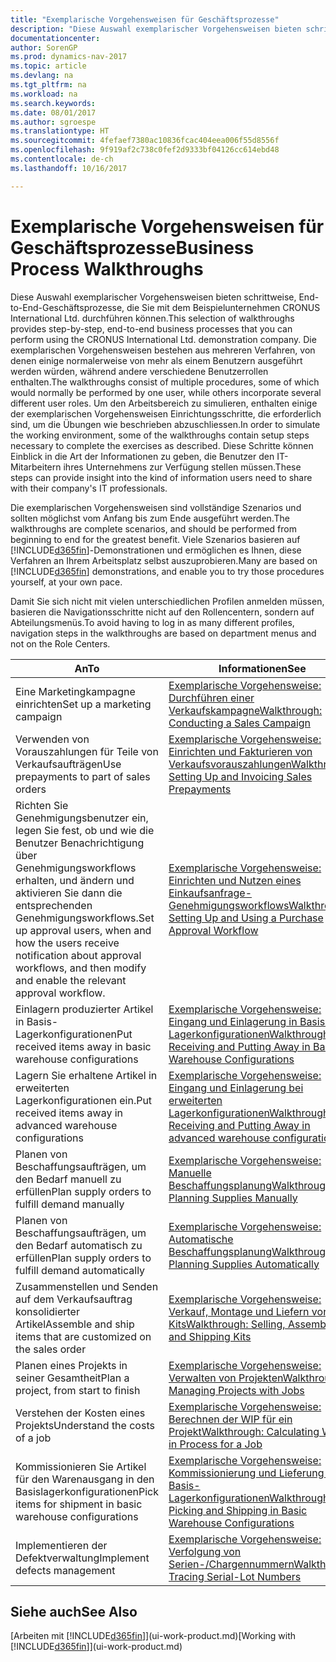 ```yaml
---
title: "Exemplarische Vorgehensweisen für Geschäftsprozesse"
description: "Diese Auswahl exemplarischer Vorgehensweisen bieten schrittweise, End-to-End-Geschäftsprozesse, die Sie mit dem Beispielunternehmen CRONUS International Ltd. durchführen können. Die exemplarischen Vorgehensweisen bestehen aus mehreren Verfahren, von denen einige normalerweise von mehr als einem Benutzern ausgeführt werden würden, während andere verschiedene Benutzerrollen enthalten. Um den Arbeitsbereich zu simulieren, enthalten einige der exemplarischen Vorgehensweisen Einrichtungsschritte, die erforderlich sind, um die Übungen wie beschrieben abzuschliessen. Diese Schritte können Einblick in die Art der Informationen zu geben, die Benutzer den IT-Mitarbeitern ihres Unternehmens zur Verfügung stellen müssen."
documentationcenter: 
author: SorenGP
ms.prod: dynamics-nav-2017
ms.topic: article
ms.devlang: na
ms.tgt_pltfrm: na
ms.workload: na
ms.search.keywords: 
ms.date: 08/01/2017
ms.author: sgroespe
ms.translationtype: HT
ms.sourcegitcommit: 4fefaef7380ac10836fcac404eea006f55d8556f
ms.openlocfilehash: 9f919af2c738c0fef2d9333bf04126cc614ebd48
ms.contentlocale: de-ch
ms.lasthandoff: 10/16/2017

---
```

# <a name="business-process-walkthroughs"></a><span data-ttu-id="a98f0-106">Exemplarische Vorgehensweisen für Geschäftsprozesse</span><span class="sxs-lookup"><span data-stu-id="a98f0-106">Business Process Walkthroughs</span></span>
<span data-ttu-id="a98f0-107">Diese Auswahl exemplarischer Vorgehensweisen bieten schrittweise, End-to-End-Geschäftsprozesse, die Sie mit dem Beispielunternehmen CRONUS International Ltd. durchführen können.</span><span class="sxs-lookup"><span data-stu-id="a98f0-107">This selection of walkthroughs provides step-by-step, end-to-end business processes that you can perform using the CRONUS International Ltd. demonstration company.</span></span> <span data-ttu-id="a98f0-108">Die exemplarischen Vorgehensweisen bestehen aus mehreren Verfahren, von denen einige normalerweise von mehr als einem Benutzern ausgeführt werden würden, während andere verschiedene Benutzerrollen enthalten.</span><span class="sxs-lookup"><span data-stu-id="a98f0-108">The walkthroughs consist of multiple procedures, some of which would normally be performed by one user, while others incorporate several different user roles.</span></span> <span data-ttu-id="a98f0-109">Um den Arbeitsbereich zu simulieren, enthalten einige der exemplarischen Vorgehensweisen Einrichtungsschritte, die erforderlich sind, um die Übungen wie beschrieben abzuschliessen.</span><span class="sxs-lookup"><span data-stu-id="a98f0-109">In order to simulate the working environment, some of the walkthroughs contain setup steps necessary to complete the exercises as described.</span></span> <span data-ttu-id="a98f0-110">Diese Schritte können Einblick in die Art der Informationen zu geben, die Benutzer den IT-Mitarbeitern ihres Unternehmens zur Verfügung stellen müssen.</span><span class="sxs-lookup"><span data-stu-id="a98f0-110">These steps can provide insight into the kind of information users need to share with their company's IT professionals.</span></span>  

 <span data-ttu-id="a98f0-111">Die exemplarischen Vorgehensweisen sind vollständige Szenarios und sollten möglichst vom Anfang bis zum Ende ausgeführt werden.</span><span class="sxs-lookup"><span data-stu-id="a98f0-111">The walkthroughs are complete scenarios, and should be performed from beginning to end for the greatest benefit.</span></span> <span data-ttu-id="a98f0-112">Viele Szenarios basieren auf [!INCLUDE[d365fin](includes/d365fin_md.md)]-Demonstrationen und ermöglichen es Ihnen, diese Verfahren an Ihrem Arbeitsplatz selbst auszuprobieren.</span><span class="sxs-lookup"><span data-stu-id="a98f0-112">Many are based on [!INCLUDE[d365fin](includes/d365fin_md.md)] demonstrations, and enable you to try those procedures yourself, at your own pace.</span></span>  

 <span data-ttu-id="a98f0-113">Damit Sie sich nicht mit vielen unterschiedlichen Profilen anmelden müssen, basieren die Navigationsschritte nicht auf den Rollencentern, sondern auf Abteilungsmenüs.</span><span class="sxs-lookup"><span data-stu-id="a98f0-113">To avoid having to log in as many different profiles, navigation steps in the walkthroughs are based on department menus and not on the Role Centers.</span></span>  

|<span data-ttu-id="a98f0-114">An</span><span class="sxs-lookup"><span data-stu-id="a98f0-114">To</span></span>|<span data-ttu-id="a98f0-115">Informationen</span><span class="sxs-lookup"><span data-stu-id="a98f0-115">See</span></span>|  
|--------|---------|  
|<span data-ttu-id="a98f0-116">Eine Marketingkampagne einrichten</span><span class="sxs-lookup"><span data-stu-id="a98f0-116">Set up a marketing campaign</span></span>|[<span data-ttu-id="a98f0-117">Exemplarische Vorgehensweise: Durchführen einer Verkaufskampagne</span><span class="sxs-lookup"><span data-stu-id="a98f0-117">Walkthrough: Conducting a Sales Campaign</span></span>](walkthrough-conducting-a-sales-campaign.md)|  
|<span data-ttu-id="a98f0-118">Verwenden von Vorauszahlungen für Teile von Verkaufsaufträgen</span><span class="sxs-lookup"><span data-stu-id="a98f0-118">Use prepayments to part of sales orders</span></span>|[<span data-ttu-id="a98f0-119">Exemplarische Vorgehensweise: Einrichten und Fakturieren von Verkaufsvorauszahlungen</span><span class="sxs-lookup"><span data-stu-id="a98f0-119">Walkthrough: Setting Up and Invoicing Sales Prepayments</span></span>](walkthrough-setting-up-and-invoicing-sales-prepayments.md)|  
|<span data-ttu-id="a98f0-120">Richten Sie Genehmigungsbenutzer ein, legen Sie fest, ob und wie die Benutzer Benachrichtigung über Genehmigungsworkflows erhalten, und ändern und aktivieren Sie dann die entsprechenden Genehmigungsworkflows.</span><span class="sxs-lookup"><span data-stu-id="a98f0-120">Set up approval users, when and how the users receive notification about approval workflows, and then modify and enable the relevant approval workflow.</span></span>|[<span data-ttu-id="a98f0-121">Exemplarische Vorgehensweise: Einrichten und Nutzen eines Einkaufsanfrage-Genehmigungsworkflows</span><span class="sxs-lookup"><span data-stu-id="a98f0-121">Walkthrough: Setting Up and Using a Purchase Approval Workflow</span></span>](walkthrough-setting-up-and-using-a-purchase-approval-workflow.md)|  
|<span data-ttu-id="a98f0-122">Einlagern produzierter Artikel in Basis-Lagerkonfigurationen</span><span class="sxs-lookup"><span data-stu-id="a98f0-122">Put received items away in basic warehouse configurations</span></span>|[<span data-ttu-id="a98f0-123">Exemplarische Vorgehensweise: Eingang und Einlagerung in Basis-Lagerkonfigurationen</span><span class="sxs-lookup"><span data-stu-id="a98f0-123">Walkthrough: Receiving and Putting Away in Basic Warehouse Configurations</span></span>](walkthrough-receiving-and-putting-away-in-basic-warehousing.md)|  
|<span data-ttu-id="a98f0-124">Lagern Sie erhaltene Artikel in erweiterten Lagerkonfigurationen ein.</span><span class="sxs-lookup"><span data-stu-id="a98f0-124">Put received items away in advanced warehouse configurations</span></span>|[<span data-ttu-id="a98f0-125">Exemplarische Vorgehensweise: Eingang und Einlagerung bei erweiterten Lagerkonfigurationen</span><span class="sxs-lookup"><span data-stu-id="a98f0-125">Walkthrough: Receiving and Putting Away in advanced warehouse configurations</span></span>](walkthrough-receiving-and-putting-away-in-advanced-warehousing.md)|  
|<span data-ttu-id="a98f0-126">Planen von Beschaffungsaufträgen, um den Bedarf manuell zu erfüllen</span><span class="sxs-lookup"><span data-stu-id="a98f0-126">Plan supply orders to fulfill demand manually</span></span>|[<span data-ttu-id="a98f0-127">Exemplarische Vorgehensweise: Manuelle Beschaffungsplanung</span><span class="sxs-lookup"><span data-stu-id="a98f0-127">Walkthrough: Planning Supplies Manually</span></span>](walkthrough-planning-supplies-manually.md)|  
|<span data-ttu-id="a98f0-128">Planen von Beschaffungsaufträgen, um den Bedarf automatisch zu erfüllen</span><span class="sxs-lookup"><span data-stu-id="a98f0-128">Plan supply orders to fulfill demand automatically</span></span>|[<span data-ttu-id="a98f0-129">Exemplarische Vorgehensweise: Automatische Beschaffungsplanung</span><span class="sxs-lookup"><span data-stu-id="a98f0-129">Walkthrough: Planning Supplies Automatically</span></span>](walkthrough-planning-supplies-automatically.md)|  
|<span data-ttu-id="a98f0-130">Zusammenstellen und Senden auf dem Verkaufsauftrag konsolidierter Artikel</span><span class="sxs-lookup"><span data-stu-id="a98f0-130">Assemble and ship items that are customized on the sales order</span></span>|[<span data-ttu-id="a98f0-131">Exemplarische Vorgehensweise: Verkauf, Montage und Liefern von Kits</span><span class="sxs-lookup"><span data-stu-id="a98f0-131">Walkthrough: Selling, Assembling, and Shipping Kits</span></span>](walkthrough-selling-assembling-and-shipping-kits.md)|  
|<span data-ttu-id="a98f0-132">Planen eines Projekts in seiner Gesamtheit</span><span class="sxs-lookup"><span data-stu-id="a98f0-132">Plan a project, from start to finish</span></span>|[<span data-ttu-id="a98f0-133">Exemplarische Vorgehensweise: Verwalten von Projekten</span><span class="sxs-lookup"><span data-stu-id="a98f0-133">Walkthrough: Managing Projects with Jobs</span></span>](walkthrough-managing-projects-with-jobs.md)|  
|<span data-ttu-id="a98f0-134">Verstehen der Kosten eines Projekts</span><span class="sxs-lookup"><span data-stu-id="a98f0-134">Understand the costs of a job</span></span>|[<span data-ttu-id="a98f0-135">Exemplarische Vorgehensweise: Berechnen der WIP für ein Projekt</span><span class="sxs-lookup"><span data-stu-id="a98f0-135">Walkthrough: Calculating Work in Process for a Job</span></span>](walkthrough-calculating-work-in-process-for-a-job.md)|  
|<span data-ttu-id="a98f0-136">Kommissionieren Sie Artikel für den Warenausgang in den Basislagerkonfigurationen</span><span class="sxs-lookup"><span data-stu-id="a98f0-136">Pick items for shipment in basic warehouse configurations</span></span>|[<span data-ttu-id="a98f0-137">Exemplarische Vorgehensweise: Kommissionierung und Lieferung in Basis-Lagerkonfigurationen</span><span class="sxs-lookup"><span data-stu-id="a98f0-137">Walkthrough: Picking and Shipping in Basic Warehouse Configurations</span></span>](walkthrough-picking-and-shipping-in-basic-warehousing.md)|  
|<span data-ttu-id="a98f0-138">Implementieren der Defektverwaltung</span><span class="sxs-lookup"><span data-stu-id="a98f0-138">Implement defects management</span></span>|[<span data-ttu-id="a98f0-139">Exemplarische Vorgehensweise: Verfolgung von Serien-/Chargennummern</span><span class="sxs-lookup"><span data-stu-id="a98f0-139">Walkthrough: Tracing Serial-Lot Numbers</span></span>](walkthrough-tracing-serial-lot-numbers.md)|  

## <a name="see-also"></a><span data-ttu-id="a98f0-140">Siehe auch</span><span class="sxs-lookup"><span data-stu-id="a98f0-140">See Also</span></span>
<span data-ttu-id="a98f0-141">[Arbeiten mit [!INCLUDE[d365fin](includes/d365fin_md.md)]](ui-work-product.md)</span><span class="sxs-lookup"><span data-stu-id="a98f0-141">[Working with [!INCLUDE[d365fin](includes/d365fin_md.md)]](ui-work-product.md)</span></span>  

